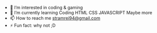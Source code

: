 - 👀 I’m interested in coding & gaming
- 🌱 I’m currently learning Coding HTML CSS JAVASCRIPT Maybe more
- 📫 How to reach me stramrei94@gmail.com
- ⚡ Fun fact: why not ;D
<!---
AntonKatkov/AntonKatkov is a ✨ special ✨ repository because its `README.md` (this file) appears on your GitHub profile.
You can click the Preview link to take a look at your changes.
--->
